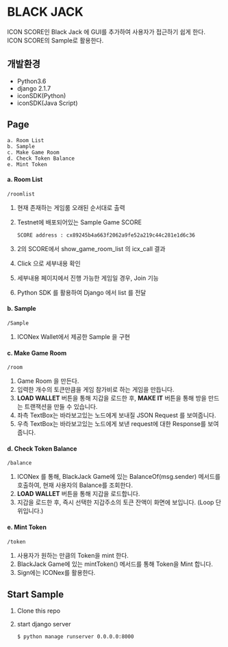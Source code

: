 # BLACK JACK 
ICON SCORE인 Black Jack 에 GUI를 추가하여 사용자가 접근하기 쉽게 한다.  
ICON SCORE의 Sample로 활용한다.

## 개발환경
-   Python3.6
-   django 2.1.7
-   iconSDK(Python)
-   iconSDK(Java Script)
  
## Page

```
a. Room List
b. Sample
c. Make Game Room
d. Check Token Balance
e. Mint Token
```


#### a. Room List

```/roomlist```   

  1. 현재 존재하는 게임룸 오래된 순서대로 출력
  2. Testnet에 배포되어있는 Sample Game SCORE
  
      ``` SCORE address : cx89245b4a663f2062a9fe52a219c44c281e1d6c36 ``` 
  
  3. 2의 SCORE에서 show_game_room_list 의 icx_call 결과 
  4. Click 으로 세부내용 확인
  5. 세부내용 페이지에서 진행 가능한 게임일 경우, Join 기능
  6. Python SDK 를 활용하여 Django 에서 list 를 전달

#### b. Sample  

```/Sample```  

  1. ICONex Wallet에서 제공한 Sample 을 구현

#### c. Make Game Room

``` /room ```

1. Game Room 을 만든다.
2. 입력한 개수의 토큰만큼을 게임 참가비로 하는 게임을 만듭니다.
3. **LOAD WALLET** 버튼을 통해 지갑을 로드한 후, **MAKE IT** 버튼을 통해 방을 만드는 트랜잭션을 만들 수 있습니다.
4. 좌측 TextBox는 바라보고있는 노드에게 보내질 JSON Request 를 보여줍니다.
5. 우측 TextBox는 바라보고있는 노드에게 보낸 request에 대한 Response를 보여줍니다.


#### d. Check Token Balance

``` /balance ```

1. ICONex 를 통해, BlackJack Game에 있는 BalanceOf(msg.sender) 메서드를 호출하여, 현재 사용자의 Balance를 조회한다. 
2. **LOAD WALLET** 버튼을 통해 지갑을 로드합니다.
3. 지갑을 로드한 후, 즉시 선택한 지갑주소의 토큰 잔액이 화면에 보입니다. (Loop 단위입니다.)


#### e. Mint Token

``` /token ```

1. 사용자가 원하는 만큼의 Token을 mint 한다.
2. BlackJack Game에 있는 mintToken() 메서드를 통해 Token을 Mint 합니다.
3. Sign에는 ICONex를 활용한다.




## Start Sample 

1. Clone this repo 

2. start django server 
   
    ```$ python manage runserver 0.0.0.0:8000```

